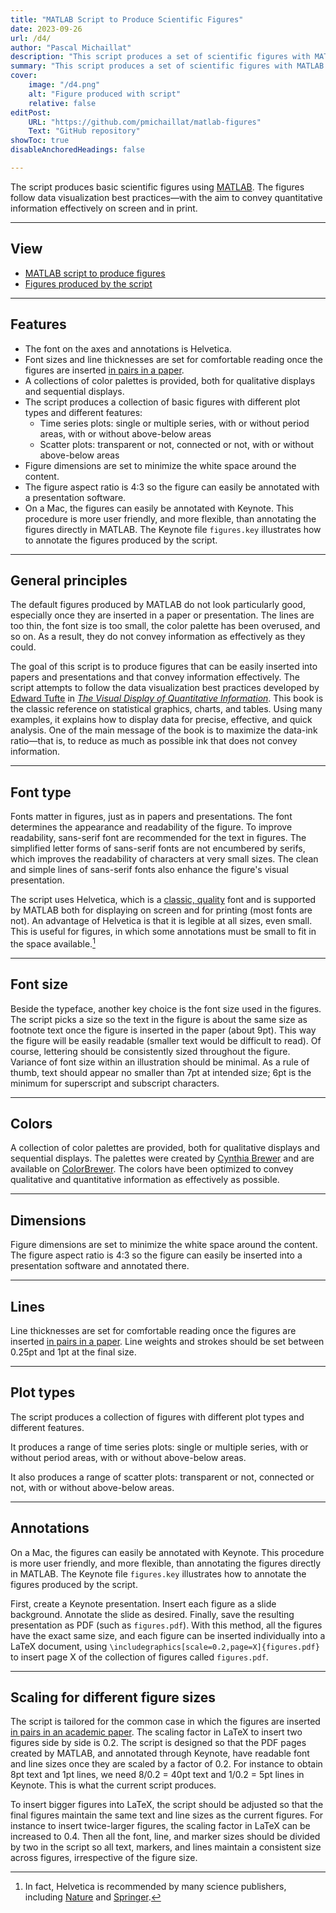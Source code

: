 ```yaml
--- 
title: "MATLAB Script to Produce Scientific Figures" 
date: 2023-09-26
url: /d4/
author: "Pascal Michaillat"
description: "This script produces a set of scientific figures with MATLAB. The figures follow Tufte's guidelines for the visual display of quantitative information."
summary: "This script produces a set of scientific figures with MATLAB. The figures follow Tufte's guidelines for the visual display of quantitative information."
cover:
    image: "/d4.png"
    alt: "Figure produced with script"
    relative: false
editPost:
    URL: "https://github.com/pmichaillat/matlab-figures"
    Text: "GitHub repository"
showToc: true
disableAnchoredHeadings: false

---
```


The script produces basic scientific figures using [MATLAB](hhttps://matlab.mathworks.com). The figures follow data visualization best practices—with the aim to convey quantitative information effectively on screen and in print.

---

## View

+ [MATLAB script to produce figures](https://github.com/pmichaillat/matlab-figures)
+ [Figures produced by the script](/d4.pdf)

---

## Features

+ The font on the axes and annotations is Helvetica.
+ Font sizes and line thicknesses are set for comfortable reading once the figures are inserted [in pairs in a paper](/d2/).
+ A collections of color palettes is provided, both for qualitative displays and sequential displays. 
+ The script produces a collection of basic figures with different plot types and different features:
    * Time series plots: single or multiple series, with or without period areas, with or without above-below areas
    * Scatter plots: transparent or not, connected or not, with or without above-below areas
+ Figure dimensions are set to minimize the white space around the content.
+ The figure aspect ratio is 4:3 so the figure can easily be annotated with a presentation software.
+ On a Mac, the figures can easily be annotated with Keynote. This procedure is more user friendly, and more flexible, than annotating the figures directly in MATLAB. The Keynote file `figures.key` illustrates how to annotate the figures produced by the script.

--- 

## General principles

The default figures produced by MATLAB do not look particularly good, especially once they are inserted in a paper or presentation.  The lines are too thin, the font size is too small, the color palette has been overused, and so on. As a result, they do not convey information as effectively as they could.

The goal of this script is to produce figures that can be easily inserted into papers and presentations and that convey information effectively. The script attempts to follow the data visualization best practices developed by [Edward Tufte](https://www.edwardtufte.com/tufte/) in [*The Visual Display of Quantitative Information*](https://www.edwardtufte.com/tufte/books_vdqi). This book is the classic reference on statistical graphics, charts, and tables. Using many examples, it explains how to display data for precise, effective, and quick analysis. One of the main message of the book is to maximize the data-ink ratio—that is, to reduce as much as possible ink that does not convey information.

--- 

## Font type

Fonts matter in figures, just as in papers and presentations. The font determines the appearance and readability of the figure. To improve readability, sans-serif font are recommended for the text in figures.  The simplified letter forms of sans-serif fonts are not encumbered by serifs, which improves the readability of characters at very small sizes. The clean and simple lines of sans-serif fonts also enhance the figure's visual presentation.

The script uses Helvetica, which is a [classic, quality](https://practicaltypography.com/helvetica-and-arial-alternatives.html) font and is supported by MATLAB both for displaying on screen and for printing (most fonts are not). An advantage of Helvetica is that it is legible at all sizes, even small. This is useful for figures, in which some annotations must be small to fit in the space available.[^1] 

[^1]: In fact, Helvetica is recommended by many science publishers, including [Nature](https://www.nature.com/documents/nature-final-artwork.pdf) and [Springer](https://www.springer.com/gp/authors-editors/journal-author/journal-author-helpdesk/manuscript-preparation/1260).

---

## Font size

Beside the typeface, another key choice is the font size used in the figures. The script picks a size so the text in the figure is about the same size as footnote text once the figure is inserted in the paper (about 9pt). This way the figure will be easily readable (smaller text would be difficult to read). Of course, lettering should be consistently sized throughout the figure. Variance of font size within an illustration should be minimal. As a rule of thumb, text should appear no smaller than 7pt at intended size; 6pt is the minimum for superscript and subscript characters.

---

## Colors

A collection of color palettes are provided, both for qualitative displays and sequential displays. The palettes were created by [Cynthia Brewer](https://sites.psu.edu/cbrewer/) and are available on [ColorBrewer](https://colorbrewer2.org). The colors have been optimized to convey qualitative and quantitative information as effectively as possible.

---

## Dimensions

Figure dimensions are set to minimize the white space around the content. The figure aspect ratio is 4:3 so the figure can easily be inserted into a presentation software and annotated there.

---

## Lines

Line thicknesses are set for comfortable reading once the figures are inserted [in pairs in a paper](/d2/). Line weights and strokes should be set between 0.25pt and 1pt at the final size.

--- 

## Plot types

The script produces a collection of figures with different plot types and different features.

It produces a range of time series plots: single or multiple series, with or without period areas, with or without above-below areas.


It also produces a range of scatter plots: transparent or not, connected or not, with or without above-below areas.

---

## Annotations

On a Mac, the figures can easily be annotated with Keynote. This procedure is more user friendly, and more flexible, than annotating the figures directly in MATLAB. The Keynote file `figures.key` illustrates how to annotate the figures produced by the script.

First, create a Keynote presentation. Insert each figure as a slide background. Annotate the slide as desired. Finally, save the resulting presentation as PDF (such as `figures.pdf`). With this method, all the figures have the exact same size, and each figure can be inserted individually into a LaTeX document, using `\includegraphics[scale=0.2,page=X]{figures.pdf}` to insert page X of the collection of figures called `figures.pdf`.

---

## Scaling for different figure sizes

The script is tailored for the common case in which the figures are inserted [in pairs in an academic paper](/d2/). The scaling factor in LaTeX to insert two figures side by side is 0.2. The script is designed so that the PDF pages created by MATLAB, and annotated through Keynote, have readable font and line sizes once they are scaled by a factor of 0.2. For instance to obtain 8pt text and 1pt lines, we need 8/0.2 = 40pt text and 1/0.2 = 5pt lines in Keynote. This is what the current script produces.

To insert bigger figures into LaTeX, the script should be adjusted so that the final figures maintain the same text and line sizes as the current figures. For instance to insert twice-larger figures, the scaling factor in LaTeX can be increased to 0.4. Then all the font, line, and marker sizes should be divided by two in the script so all text, markers, and lines maintain a consistent size across figures, irrespective of the figure size.